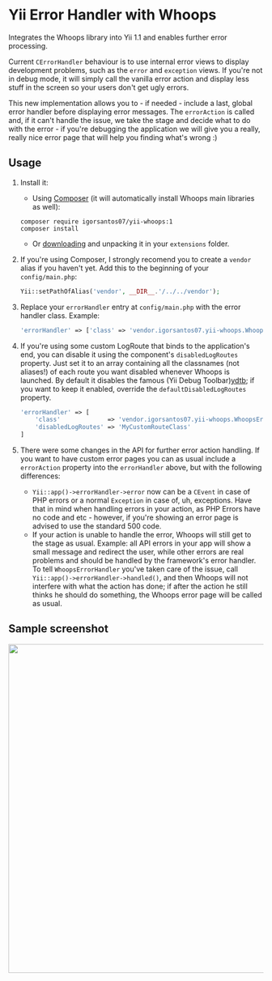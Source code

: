 Yii Error Handler with Whoops
=============================

Integrates the Whoops library into Yii 1.1 and enables further error processing.

Current `CErrorHandler` behaviour is to use internal error views to display development problems,
such as the `error` and `exception` views. If you're not in debug mode, it will simply call the
vanilla error action and display less stuff in the screen so your users don't get ugly errors.

This new implementation allows you to - if needed - include a last, global error handler before
displaying error messages. The `errorAction` is called and, if it can't handle the issue,
we take the stage and decide what to do with the error - if you're debugging the application we
will give you a really, really nice error page that will help you finding what's wrong :)


Usage
-----

1. Install it:
    - Using [Composer] (it will automatically install Whoops main libraries as well):
    ```shell
    composer require igorsantos07/yii-whoops:1
    composer install
    ```
    - Or [downloading] and unpacking it in your `extensions` folder.

2. If you're using Composer, I strongly recomend you to create a `vendor` alias if you haven't yet.
   Add this to the beginning of your `config/main.php`:

    ```php
    Yii::setPathOfAlias('vendor', __DIR__.'/../../vendor');
    ```

3. Replace your `errorHandler` entry at `config/main.php` with the error handler class. Example:

    ```php
    'errorHandler' => ['class' => 'vendor.igorsantos07.yii-whoops.WhoopsErrorHandler']
    ```

4. If you're using some custom LogRoute that binds to the application's end, you can disable it using
   the component's `disabledLogRoutes` property. Just set it to an array containing all the classnames
   (not aliases!) of each route you want disabled whenever Whoops is launched. By default it disables
   the famous (Yii Debug Toolbar)[ydtb]; if you want to keep it enabled, override the
   `defaultDisabledLogRoutes` property.

   ```php
   'errorHandler' => [
       'class'             => 'vendor.igorsantos07.yii-whoops.WhoopsErrorHandler',
       'disabledLogRoutes' => 'MyCustomRouteClass'
   ]
   ```

5. There were some changes in the API for further error action handling. If you want to have custom
   error pages you can as usual include a `errorAction` property into the `errorHandler` above, but
   with the following differences:

   - `Yii::app()->errorHandler->error` now can be a `CEvent` in case of PHP errors or a normal `Exception`
     in case of, uh, exceptions. Have that in mind when handling errors in your action, as PHP Errors have
     no code and etc - however, if you're showing an error page is advised to use the standard 500 code.
   - If your action is unable to handle the error, Whoops will still get to the stage as usual. Example:
     all API errors in your app will show a small message and redirect the user, while other errors are
     real problems and should be handled by the framework's error handler.
     To tell `WhoopsErrorHandler` you've taken care of the issue, call `Yii::app()->errorHandler->handled()`,
     and then Whoops will not interfere with what the action has done; if after the action he still thinks
     he should do something, the Whoops error page will be called as usual.

Sample screenshot
-----------------
<a href="http://i.imgur.com/pqt8fK4.png" alt="Sample screenshot">
    <img src="http://i.imgur.com/pqt8fK4.png" width="650" />
</a>

[Composer]:http://getcomposer.org/
[downloading]:https://github.com/igorsantos07/yii-whoops/archive/master.zip
[ydtb]:http://github.com/malyshev/yii-debug-toolbar

